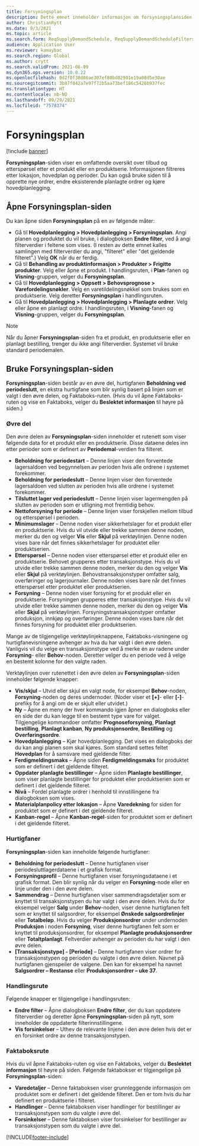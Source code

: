 ```yaml
---
title: Forsyningsplan
description: Dette emnet inneholder informasjon om forsyningsplansiden og de tilhørende funksjonene.
author: ChristianRytt
ms.date: 9/3/2021
ms.topic: article
ms.search.form: ReqSupplyDemandSchedule, ReqSupplyDemandScheduleFilters, ReqSupplyDemandItemDetails, ReqTransFuturesActionsPart, ReqSupplyDemandOverviewLegendPart
audience: Application User
ms.reviewer: kamaybac
ms.search.region: Global
ms.author: crytt
ms.search.validFrom: 2021-06-09
ms.dyn365.ops.version: 10.0.22
ms.openlocfilehash: 0d2f0f38d86ae307ef80bd02901e19a08d5e30ae
ms.sourcegitcommit: 3b87f042a7e97f72b5aa73bef186c5426b937fec
ms.translationtype: HT
ms.contentlocale: nb-NO
ms.lasthandoff: 09/29/2021
ms.locfileid: "7578374"
---
```

# <a name="supply-schedule"></a>Forsyningsplan

[!include [banner](../includes/banner.md)]

**Forsyningsplan**-siden viser en omfattende oversikt over tilbud og etterspørsel etter et produkt eller en produktserie. Informasjonen filtreres etter lokasjon, hovedplan og perioder. Du kan også bruke siden til å opprette nye ordrer, endre eksisterende planlagte ordrer og kjøre hovedplanlegging.

## <a name="open-the-supply-schedule-page"></a>Åpne Forsyningsplan-siden

Du kan åpne siden **Forsyningsplan** på en av følgende måter:

- Gå til **Hovedplanlegging \> Hovedplanlegging \> Forsyningsplan**. Angi planen og produktet du vil bruke, i dialogboksen **Endre filter**, ved å angi filterverdier i feltene som vises. (I resten av dette emnet kalles samlingen med filterverdier du angi, "filteret" eller "det gjeldende filteret".) Velg **OK** når du er ferdig.
- Gå til **Behandling av produktinformasjon \> Produkter \> Frigitte produkter**. Velg eller åpne et produkt. I handlingsruten, i **Plan**-fanen og **Visning**-gruppen, velger du **Forsyningsplan**.
- Gå til **Hovedplanlegging \> Oppsett \> Behovsprognose \> Varefordelingsnøkler**. Velg en varetildelingsnøkkel som brukes som en produktserie. Velg deretter **Forsyningsplan** i handlingsruten.
- Gå til **Hovedplanlegging \> Hovedplanlegging \> Planlagte ordrer**. Velg eller åpne en planlagt ordre. I handlingsruten, i **Visning**-fanen og **Visning**-gruppen, velger du **Forsyningsplan**.

> [!NOTE]
> Når du åpner **Forsyningsplan**-siden fra et produkt, en produktserie eller en planlagt bestilling, trenger du ikke angi filterverdier. Systemet vil bruke standard periodemalen.

## <a name="use-the-supply-schedule-page"></a>Bruke Forsyningsplan-siden

**Forsyningsplan**-siden består av en øvre del, hurtigfanen **Beholdning ved periodeslutt**, en ekstra hurtigfane som blir synlig basert på linjen som er valgt i den øvre delen, og Faktaboks-ruten. (Hvis du vil åpne Faktaboks-ruten og vise en Faktaboks, velger du **Beslektet informasjon** til høyre på siden.)

### <a name="upper-section"></a>Øvre del

Den øvre delen av **Forsyningsplan**-siden inneholder et rutenett som viser følgende data for et produkt eller en produktserie. Disse dataene deles inn etter perioder som er definert av **Periodemal**-verdien fra filteret.

- **Beholdning for periodestart** – Denne linjen viser den forventede lagersaldoen ved begynnelsen av perioden hvis alle ordrene i systemet forekommer.
- **Beholdning for periodeslutt** – Denne linjen viser den forventede lagersaldoen ved slutten av perioden hvis alle ordrene i systemet forekommer.
- **Tilsluttet lager ved periodeslutt** – Denne linjen viser lagermengden på slutten av perioden som er utligning mot fremtidig behov.
- **Nettoforsyning for periode** – Denne linjen viser forskjellen mellom tilbud og etterspørsel i perioden.
- **Minimumslager** – Denne noden viser sikkerhetslager for et produkt eller en produktserie. Hvis du vil utvide eller trekke sammen denne noden, merker du den og velger **Vis** eller **Skjul** på verktøylinjen. Denne noden vises bare når det finnes sikkerhetslager for produktet eller produktserien.
- **Etterspørsel** – Denne noden viser etterspørsel etter et produkt eller en produktserie. Behovet grupperes etter transaksjonstype. Hvis du vil utvide eller trekke sammen denne noden, merker du den og velger **Vis** eller **Skjul** på verktøylinjen. Behovstransaksjonstyper omfatter salg, overføringer og lagerjournaler. Denne noden vises bare når det finnes etterspørsel etter produktet eller produktserien.
- **Forsyning** – Denne noden viser forsyning for et produkt eller en produktserie. Forsyningen grupperes etter transaksjonstype. Hvis du vil utvide eller trekke sammen denne noden, merker du den og velger **Vis** eller **Skjul** på verktøylinjen. Forsyningstransaksjonstyper omfatter produksjon, innkjøp og overføringer. Denne noden vises bare når det finnes forsyning for produktet eller produktserien.

Mange av de tilgjengelige verktøylinjeknappene, Faktaboks-visningene og hurtigfanevisningene avhenger av hva du har valgt i den øvre delen. Vanligvis vil du velge en transaksjonstype ved å merke én av radene under **Forsyning**- eller **Behov**-noden. Deretter velger du en periode ved å velge en bestemt kolonne for den valgte raden.

Verktøylinjen over rutenettet i den øvre delen av **Forsyningsplan**-siden inneholder følgende knapper:

- **Vis/skjul** – Utvid eller skjul en valgt node, for eksempel **Behov**-noden, **Forsyning**-noden og deres undernoder. (Noder viser et **\[+\]**- eller **\[-\]**-prefiks for å angi om de er skjult eller utvidet.)
- **Ny** – Åpne en meny der hver kommando igjen åpner en dialogboks eller en side der du kan legge til en bestemt type vare for valget. Tilgjengelige kommandoer omfatter **Prognoseforsyning**, **Planlagt bestilling**, **Planlagt kanban**, **Ny produksjonsordre**, **Bestilling** og **Overføringsordre**.
- **Hovedplanlegging** – Kjør hovedplanlegging. Det vises en dialogboks der du kan angi planen som skal kjøres. Som standard settes feltet **Hovedplan** for å samsvare med gjeldende filter.
- **Ferdigmeldingsmaks** – Åpne siden **Ferdigmeldingsmaks** for produktet som er definert i det gjeldende filteret.
- **Oppdater planlagte bestillinger** – Åpne siden **Planlagte bestillinger**, som viser planlagte bestillinger for produktet eller produktserien som er definert i det gjeldende filteret.
- **Nivå** – Fordel planlagte ordrer i henhold til innstillingene fra dialogboksen som vises.
- **Materialplanpolicy etter lokasjon** – Åpne **Varedekning** for siden for produktet som er definert i det gjeldende filteret.
- **Kanban-regel** – Åpne **Kanban-regel**-siden for produktet som er definert i det gjeldende filteret.

### <a name="fasttabs"></a>Hurtigfaner

**Forsyningsplan**-siden kan inneholde følgende hurtigfaner:

- **Beholdning for periodeslutt** – Denne hurtigfanen viser periodesluttlagerdataene i et grafisk format.
- **Forsyningsprofil** – Denne hurtigfanen viser forsyningsdataene i et grafisk format. Den blir synlig når du velger en **Forsyning**-node eller en linje under den i den øvre delen.
- **Sammendrag** – Denne hurtigfanen viser sammendragsdetaljer som er knyttet til transaksjonstypen du har valgt i den øvre delen. Hvis du for eksempel velger **Salg** under **Behov**-noden, viser denne hurtigfanen felt som er knyttet til salgsordrer, for eksempel **Ønskede salgsordrelinjer** eller **Totalbeløp**. Hvis du velger **Produksjonsordrer** under undernoden **Produksjon** i noden **Forsyning**, viser denne hurtigfanen felt som er knyttet til produksjonsordrer, for eksempel **Planlagte produksjonsordrer** eller **Totaltplanlagt**. Feltverdier avhenger av perioden du har valgt i den øvre delen. 
- **\[Transaksjonstype\] - \[Periode\]** – Denne hurtigfanen viser ordrer for transaksjonstypen og perioden du valgte i den øvre delen. Navnet på hurtigfanen gjenspeiler de valgene. Den kan for eksempel ha navnet **Salgsordrer – Restanse** eller **Produksjonsordrer – uke 37**.

### <a name="action-pane"></a>Handlingsrute

Følgende knapper er tilgjengelige i handlingsruten:

- **Endre filter** – Åpne dialogboksen **Endre filter**, der du kan oppdatere filterverdier og deretter åpne **Forsyningsplan**-siden på nytt, som inneholder de oppdaterte filterinnstillingene.
- **Vis forsinkelser** – Uthev de relevante linjene i den øvre delen hvis det er en forsinket ordre av denne transaksjonstypen.

### <a name="factbox-pane"></a>Faktaboksrute

Hvis du vil åpne Faktaboks-ruten og vise en Faktaboks, velger du **Beslektet informasjon** til høyre på siden. Følgende faktabokser er tilgjengelige på **Forsyningsplan**-siden:

- **Varedetaljer** – Denne faktaboksen viser grunnleggende informasjon om produktet som er definert i det gjeldende filteret. Den er tom hvis du har definert en produktserie i filteret.
- **Handlinger** – Denne faktaboksen viser handlinger for bestillinger av transaksjonstypen som du valgte i øvre del.
- **Forsinkelser** – Denne faktaboksen viser forsinkelser for bestillinger av transaksjonstypen som du valgte i øvre del.

[!INCLUDE[footer-include](../../includes/footer-banner.md)]
